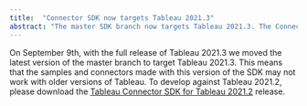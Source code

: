 ```yaml
---
title:  "Connector SDK now targets Tableau 2021.3"
abstract: "The master SDK branch now targets Tableau 2021.3. The Connector SDK for 2021.2 has released for those wishing to target that version."
---
```


On September 9th, with the full release of Tableau 2021.3 we moved the latest version of the master branch to target Tableau 2021.3. This means that the samples and connectors made with this version of the SDK may not work with older versions of Tableau. To develop against Tableau 2021.2, please download the [Tableau Connector SDK for Tableau 2021.2](https://github.com/tableau/connector-plugin-sdk/releases/tag/tableau-2021.2) release.